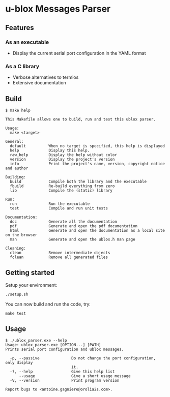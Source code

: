 # u-blox Messages Parser

## Features

### As an executable

 - Display the current serial port configuration in the YAML format

### As a C library

 - Verbose alternatives to termios
 - Extensive documentation

## Build

```console
$ make help

This Makefile allows one to build, run and test this ublox parser.

Usage:
  make <target>

General:
  default          When no target is specified, this help is displayed
  help             Display this help.
  raw_help         Display the help without color
  version          Display the project's version
  info             Print the project's name, version, copyright notice and author

Building:
  build            Compile both the library and the executable
  fbuild           Re-build everything from zero
  lib              Compile the (static) library

Run:
  run              Run the executable
  test             Compile and run unit tests

Documentation:
  doc              Generate all the documentation
  pdf              Generate and open the pdf documentation
  html             Generate and open the documentation as a local site on the browser
  man              Generate and open the ublox.h man page

Cleaning:
  clean            Remove intermediate objects
  fclean           Remove all generated files
```

## Getting started

Setup your environment:

```bash
./setup.sh
```

You can now build and run the code, try:

```
make test
```

## Usage

```console
$ ./ublox_parser.exe --help
Usage: ublox_parser.exe [OPTION...] [PATH]
Prints serial port configuration and ublox messages.

  -p, --passive              Do not change the port configuration, only display
                             it.
  -?, --help                 Give this help list
      --usage                Give a short usage message
  -V, --version              Print program version

Report bugs to <antoine.gagniere@orolia2s.com>.
```
